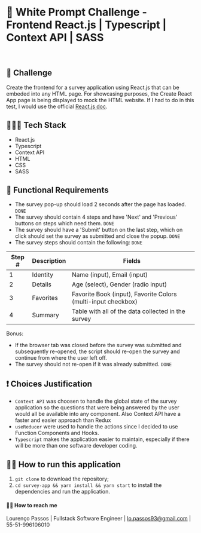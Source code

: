 # 🦌 White Prompt Challenge - Frontend React.js | Typescript | Context API | SASS


<br>

## 🚀 Challenge
Create the frontend for a survey application using React.js that can be embeded into any HTML page. For showcasing purposes, the Create React App page is being displayed to mock the HTML website. If I had to do in this test, I would use the official [React.js doc](https://reactjs.org/docs/add-react-to-a-website.html).

## 👨🏽‍💻 Tech Stack
- React.js
- Typescript
- Context API
- HTML
- CSS
- SASS


## 📝 Functional Requirements
- The survey pop-up should load 2 seconds after the page has loaded. `DONE` 
- The survey should contain 4 steps and have 'Next' and 'Previous' buttons on steps which need them. `DONE` 
- The survey should have a 'Submit' button on the last step, which on click should set the survey as submitted and close the popup. `DONE` 
- The survey steps should contain the following: `DONE` 

|Step #   | Description  | Fields  |
|---|---|---|
|  1 | Identity  | Name (input), Email (input)  |
| 2  | Details  | Age (select), Gender (radio input)  |
|  3 | Favorites  | Favorite Book (input), Favorite Colors (multi-input checkbox)  |
|  4 | Summary  | Table with all of the data collected in the survey  |

Bonus:

- If the browser tab was closed before the survey was submitted and subsequently re-opened,
the script should re-open the survey and continue from where the user left off.
- The survey should not re-open if it was already submitted. `DONE` 



## ❗ Choices Justification
- `Context API` was choosen to handle the global state of the survey application so the questions that were being answered by the user would all be available into any component. Also Context API have a faster and easier approach than Redux
- `useReducer` were used to handle the actions since I decided to use Function Components and Hooks.
- `Typescript` makes the application easier to maintain, especially if there will be more than one software developer coding.


## 🏃‍♂️ How to run this application

1. `git clone` to download the repository;
2. `cd survey-app && yarn install && yarn start` to install the dependencies and run the application.


#### 👋🏽 How to reach me

Lourenço Passos | Fullstack Software Engineer | lo.passos93@gmail.com | 55-51-996106010





